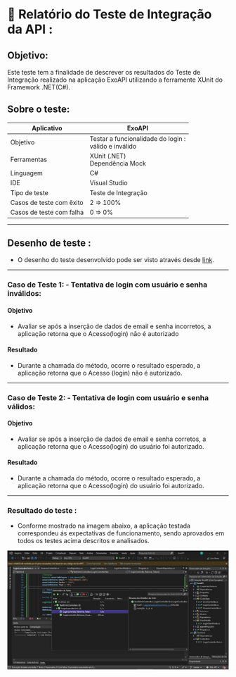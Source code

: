  # 📃 Relatório do Teste de Integração da API :

## **Objetivo**:
Este teste tem a finalidade de descrever os resultados do Teste de Integração realizado na aplicação ExoAPI utilizando a ferramente XUnit do Framework .NET(C#).

## **Sobre o teste**:

|Aplicativo| ExoAPI |
|----------------|----------|
| Objetivo| Testar a funcionalidade do login : <br> válido e inválido|
| Ferramentas | XUnit (.NET) <br> Dependência Mock |
| Linguagem | C# |
| IDE| Visual Studio |
| Tipo de teste| Teste de Integração |
| Casos de teste com êxito| 2 => 100%
| Casos de teste com falha| 0 => 0%
---
## **Desenho de teste :**
- O desenho do teste desenvolvido pode ser visto através desde <a href = "https://github.com/joelmaregina/Senai-SQL-API/blob/master/API/ExoAPI/TestXUnit/Controllers/LoginControllerTest.cs">link</a>.

---
### **Caso de Teste 1: - Tentativa de login com usuário e senha inválidos:**
#### **Objetivo**
- Avaliar se após a inserção de dados de email e senha incorretos, a aplicação retorna que o Acesso(login) não é autorizado
#### **Resultado**
- Durante a chamada do método, ocorre o resultado esperado, a aplicação retorna que o Acesso (login) não é autorizado.
----
### **Caso de Teste 2: - Tentativa de login com usuário e senha válidos:**
#### **Objetivo**
- Avaliar se após a inserção de dados de email e senha corretos, a aplicação retorna que o Acesso(login) do usuário foi autorizado.
#### **Resultado**
- Durante a chamada do método, ocorre o resultado esperado, a aplicação retorna que o Acesso(login) do usuário foi autorizado.

---
### **Resultado do teste :**

- Conforme mostrado na imagem abaixo, a aplicação testada correspondeu ás expectativas de funcionamento, sendo aprovados em todos os testes acima descritos e analisados.

 <img alt= "Printscreen da tela de resultados do teste, mostrando aprovação em todos os casos de teste" src= "https://github.com/joelmaregina/Senai-SQL-API/blob/master/API/img/ResultadoTeste.png"> 





